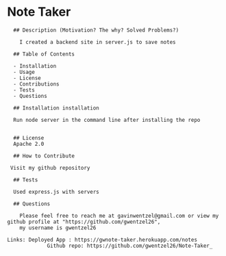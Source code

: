  # Note Taker
  
      ## Description (Motivation? The why? Solved Problems?)
      
        I created a backend site in server.js to save notes
      
      ## Table of Contents 
      
      - Installation
      - Usage
      - License
      - Contributions
      - Tests
      - Questions
      
      ## Installation installation
  
      Run node server in the command line after installing the repo
      
      
      ## License
      Apache 2.0
      
      ## How to Contribute
      
     Visit my github repository
      
      ## Tests
      
      Used express.js with servers
      
      ## Questions
      
        Please feel free to reach me at gavinwentzel@gmail.com or view my github profile at "https://github.com/gwentzel26", 
        my username is gwentzel26

    Links: Deployed App : https://gwnote-taker.herokuapp.com/notes
                 Github repo: https://github.com/gwentzel26/Note-Taker_